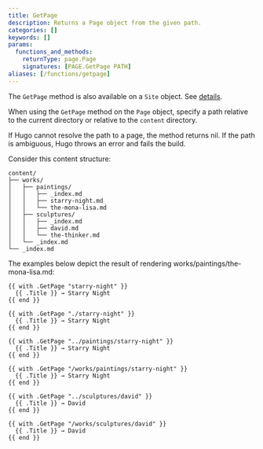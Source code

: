 ```yaml
---
title: GetPage
description: Returns a Page object from the given path.
categories: []
keywords: []
params:
  functions_and_methods:
    returnType: page.Page
    signatures: [PAGE.GetPage PATH]
aliases: [/functions/getpage]
---
```


The `GetPage` method is also available on a `Site` object. See&nbsp;[details].

[details]: /methods/site/getpage/

When using the `GetPage` method on the `Page` object, specify a path relative to the current directory or relative to the `content` directory.

If Hugo cannot resolve the path to a page, the method returns nil. If the path is ambiguous, Hugo throws an error and fails the build.

Consider this content structure:

```text
content/
├── works/
│   ├── paintings/
│   │   ├── _index.md
│   │   ├── starry-night.md
│   │   └── the-mona-lisa.md
│   ├── sculptures/
│   │   ├── _index.md
│   │   ├── david.md
│   │   └── the-thinker.md
│   └── _index.md
└── _index.md
```

The examples below depict the result of rendering works/paintings/the-mona-lisa.md:

```go-html-template {file="layouts/works/single.html"}
{{ with .GetPage "starry-night" }}
  {{ .Title }} → Starry Night
{{ end }}

{{ with .GetPage "./starry-night" }}
  {{ .Title }} → Starry Night
{{ end }}

{{ with .GetPage "../paintings/starry-night" }}
  {{ .Title }} → Starry Night
{{ end }}

{{ with .GetPage "/works/paintings/starry-night" }}
  {{ .Title }} → Starry Night
{{ end }}

{{ with .GetPage "../sculptures/david" }}
  {{ .Title }} → David
{{ end }}

{{ with .GetPage "/works/sculptures/david" }}
  {{ .Title }} → David
{{ end }}
```
